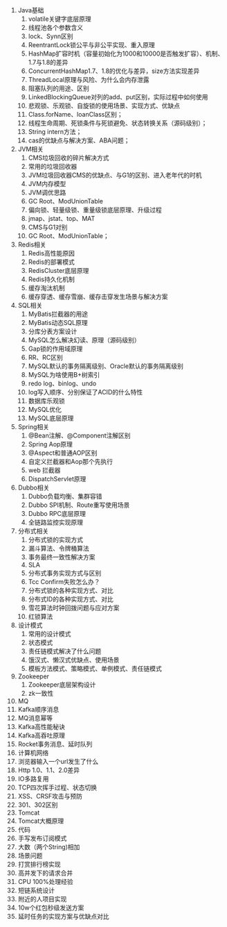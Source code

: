 1. Java基础
   1. volatile关键字底层原理
   2. 线程池各个参数含义
   3. lock、Synn区别
   4. ReentrantLock锁公平与非公平实现、重入原理
   5. HashMap扩容时机（容量初始化为1000和10000是否触发扩容）、机制、1.7与1.8的差异
   6. ConcurrentHashMap1.7、1.8的优化与差异，size方法实现差异
   7. ThreadLocal原理与风险、为什么会内存泄露
   8. 阻塞队列的用途、区别
   9. LinkedBlockingQueue对列的add、put区别，实际过程中如何使用
   10. 悲观锁、乐观锁、自旋锁的使用场景、实现方式、优缺点
   11. Class.forName、loanClass区别；
   12. 线程生命周期、死锁条件与死锁避免、状态转换关系（源码级别）；
   13. String intern方法；
   14. cas的优缺点与解决方案、ABA问题；
2. JVM相关
   1. CMS垃圾回收的碎片解决方式
   2. 常用的垃圾回收器
   3. JVM垃圾回收器CMS的优缺点、与G1的区别、进入老年代的时机
   4. JVM内存模型
   5. JVM调优思路
   6. GC Root、ModUnionTable
   7. 偏向锁、轻量级锁、重量级锁底层原理、升级过程
   8. jmap、jstat、top、MAT
   9. CMS与G1对别
   10. GC Root、ModUnionTable；
3. Redis相关
   1. Redis高性能原因
   2. Redis的部署模式
   3. RedisCluster底层原理
   4. Redis持久化机制
   5. 缓存淘汰机制
   6. 缓存穿透、缓存雪崩、缓存击穿发生场景与解决方案
4. SQL相关
   1. MyBatis拦截器的用途
   2. MyBatis动态SQL原理
   3. 分库分表方案设计
   4. MySQL怎么解决幻读、原理（源码级别）
   5. Gap锁的作用域原理
   6. RR、RC区别
   7. MySQL默认的事务隔离级别、Oracle默认的事务隔离级别
   8. MySQL为啥使用B+树索引
   9. redo log、binlog、undo
   10. log写入顺序、分别保证了ACID的什么特性
   11. 数据库乐观锁
   12. MySQL优化
   13. MySQL底层原理
5. Spring相关
   1. @Bean注解、@Component注解区别
   2. Spring Aop原理
   3. @Aspect和普通AOP区别
   4. 自定义拦截器和Aop那个先执行
   5. web 拦截器
   6. DispatchServlet原理
6. Dubbo相关
   1. Dubbo负载均衡、集群容错
   2. Dubbo SPI机制、Route重写使用场景
   3. Dubbo RPC底层原理
   4. 全链路监控实现原理
7. 分布式相关
   1. 分布式锁的实现方式
   2. 漏斗算法、令牌桶算法
   3. 事务最终一致性解决方案
   4. SLA
   5. 分布式事务实现方式与区别
   6. Tcc Confirm失败怎么办？
   7. 分布式锁的各种实现方式、对比
   8. 分布式ID的各种实现方式、对比
   9. 雪花算法时钟回拨问题与应对方案
   10. 红锁算法
8. 设计模式 
   1. 常用的设计模式
   2. 状态模式
   3. 责任链模式解决了什么问题
   4. 饿汉式、懒汉式优缺点、使用场景
   5. 模板方法模式、策略模式、单例模式、责任链模式
9. Zookeeper
   1. Zookeeper底层架构设计
   2. zk一致性
10. MQ
   1. Kafka顺序消息
   2. MQ消息幂等
   3. Kafka高性能秘诀
   4. Kafka高吞吐原理
   5. Rocket事务消息、延时队列
11. 计算机网络
   1. 浏览器输入一个url发生了什么
   2. Http 1.0、1.1、2.0差异
   3. IO多路复用
   4. TCP四次挥手过程、状态切换
   5. XSS、CRSF攻击与预防
   6. 301、302区别
12. Tomcat
   1. Tomcat大概原理
13. 代码
   1. 手写发布订阅模式
   2. 大数（两个String)相加
14. 场景问题
   1. 打赏排行榜实现
   2. 高并发下的请求合并
   3. CPU 100%处理经验
   4. 短链系统设计
   5. 附近的人项目实现
   6. 10w个红包秒级发送方案
   7. 延时任务的实现方案与优缺点对比